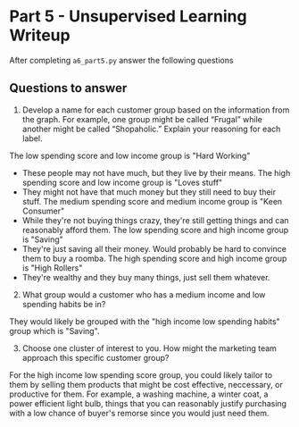 # Part 5 - Unsupervised Learning Writeup

After completing `a6_part5.py` answer the following questions

## Questions to answer

1. Develop a name for each customer group based on the information from the graph. For example, one group might be called “Frugal” while another might be called “Shopaholic.” Explain your reasoning for each label.

The low spending score and low income group is "Hard Working"
- These people may not have much, but they live by their means.
The high spending score and low income group is "Loves stuff"
- They might not have that much money but they still need to buy their stuff.
The medium spending score and medium income group is "Keen Consumer"
- While they're not buying things crazy, they're still getting things and can reasonably afford them.
The low spending score and high income group is "Saving"
- They're just saving all their money. Would probably be hard to convince them to buy a roomba.
The high spending score and high income group is "High Rollers"
- They're wealthy and they buy many things, just sell them whatever.

2. What group would a customer who has a medium income and low spending habits be in?

They would likely be grouped with the "high income low spending habits" group which is "Saving".

3. Choose one cluster of interest to you. How might the marketing team approach this specific customer group?

For the high income low spending score group, you could likely tailor to them by selling them products that might be cost effective, neccessary, or productive for them. For example, a washing machine, a winter coat, a power efficient light bulb, things that you can reasonably justify purchasing with a low chance of buyer's remorse since you would just need them.
